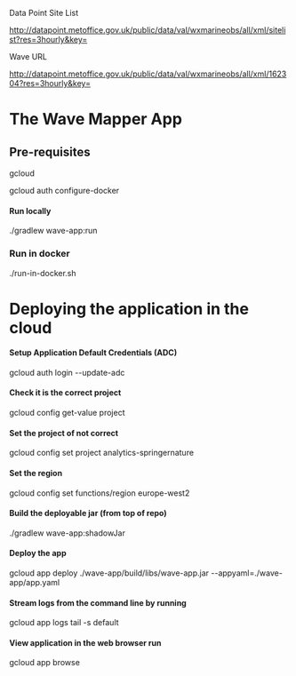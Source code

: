 Data Point Site List

http://datapoint.metoffice.gov.uk/public/data/val/wxmarineobs/all/xml/sitelist?res=3hourly&key=<metofficekey>

Wave URL

http://datapoint.metoffice.gov.uk/public/data/val/wxmarineobs/all/xml/162304?res=3hourly&key=<metofficekey>

# The Wave Mapper App

## Pre-requisites
gcloud

gcloud auth configure-docker

#### Run locally
./gradlew wave-app:run

### Run in docker
./run-in-docker.sh

# Deploying the application in the cloud

#### Setup Application Default Credentials (ADC)
gcloud auth login --update-adc

#### Check it is the correct project
gcloud config get-value project

#### Set the project of not correct
gcloud config set project analytics-springernature

#### Set the region
gcloud config set functions/region europe-west2

#### Build the deployable jar (from top of repo)
./gradlew wave-app:shadowJar

#### Deploy the app
gcloud app deploy ./wave-app/build/libs/wave-app.jar --appyaml=./wave-app/app.yaml

#### Stream logs from the command line by running
gcloud app logs tail -s default

#### View application in the web browser run
gcloud app browse

